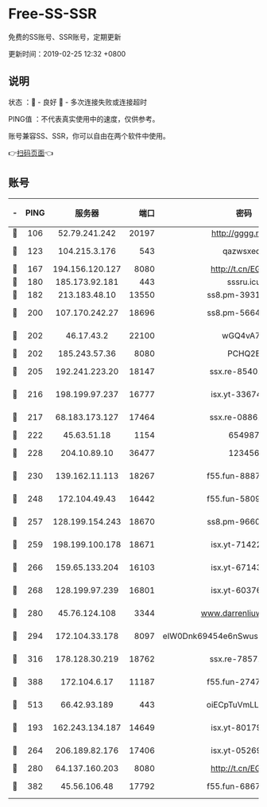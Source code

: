 # Free-SS-SSR

免费的SS账号、SSR账号，定期更新

更新时间：2019-02-25 12:32 +0800

## 说明

状态     ：🙂 - 良好 🙁 - 多次连接失败或连接超时

PING值   ：不代表真实使用中的速度，仅供参考。

账号兼容SS、SSR，你可以自由在两个软件中使用。

👉[扫码页面](https://liesauer.github.io/free-ss-ssr.github.io/)👈

## 账号

|-|PING|服务器|端口|密码|加密方式|区域|
|:----:|:----:|:-----:|-----:|:----:|:----:|:----:|
|🙂|106|52.79.241.242|20197|http://gggg.rocks|chacha20|KR|
|🙂|123|104.215.3.176|543|qazwsxedc|aes-256-gcm|JP|
|🙂|167|194.156.120.127|8080|http://t.cn/EGJIyrl|rc4-md5|RU|
|🙂|180|185.173.92.181|443|sssru.icu|rc4-md5|RU|
|🙂|182|213.183.48.10|13550|ss8.pm-39311595|rc4-md5|RU|
|🙂|200|107.170.242.27|18696|ss8.pm-56642148|aes-256-cfb|US|
|🙂|202|46.17.43.2|22100|wGQ4vA7D|aes-256-gcm|RU|
|🙂|202|185.243.57.36|8080|PCHQ2E|rc4-md5|US|
|🙂|205|192.241.223.20|18147|ssx.re-85401469|aes-256-cfb|US|
|🙂|216|198.199.97.237|16777|isx.yt-33674118|aes-256-cfb|US|
|🙂|217|68.183.173.127|17464|ssx.re-08861248|aes-256-cfb|US|
|🙂|222|45.63.51.18|1154|654987|chacha20|US|
|🙂|228|204.10.89.10|36477|123456|aes-256-cfb|US|
|🙂|230|139.162.11.113|18267|f55.fun-88872573|aes-256-cfb|SG|
|🙂|248|172.104.49.43|16442|f55.fun-58099071|aes-256-cfb|SG|
|🙂|257|128.199.154.243|18670|ss8.pm-96603281|aes-256-cfb|SG|
|🙂|259|198.199.100.178|18671|isx.yt-71422331|aes-256-cfb|US|
|🙂|266|159.65.133.204|16103|isx.yt-67143205|aes-256-cfb|SG|
|🙂|268|128.199.97.239|16801|isx.yt-60376368|aes-256-cfb|SG|
|🙂|280|45.76.124.108|3344|www.darrenliuwei.com|aes-256-cfb|AU|
|🙂|294|172.104.33.178|8097|eIW0Dnk69454e6nSwuspv9DmS201tQ0D|aes-256-cfb|SG|
|🙂|316|178.128.30.219|18762|ssx.re-78571634|aes-256-cfb|SG|
|🙂|388|172.104.6.17|11187|f55.fun-27472862|aes-256-cfb|US|
|🙂|513|66.42.93.189|443|oiECpTuVmLLxk4Ts|aes-256-cfb|US|
|🙂|193|162.243.134.187|14649|isx.yt-80179113|aes-256-cfb|US|
|🙂|264|206.189.82.176|17406|isx.yt-05269215|aes-256-cfb|SG|
|🙂|280|64.137.160.203|8080|http://t.cn/EGJIyrl|rc4-md5|CA|
|🙂|382|45.56.106.48|17792|f55.fun-68673895|aes-256-cfb|US|
